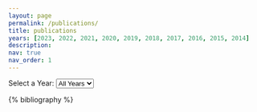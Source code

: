 ```yaml
---
layout: page
permalink: /publications/
title: publications
years: [2023, 2022, 2021, 2020, 2019, 2018, 2017, 2016, 2015, 2014]
description: 
nav: true
nav_order: 1
---
```


<div class="year-selector">
  <label for="yearSelect">Select a Year: </label>
  <select id="yearSelect" onchange="filterByYear()">
    <option value="all">All Years</option>
    <!-- JavaScript will populate years here -->
  </select>
</div>
<script>
  const minYear = 2010; // Adjust based on your data
  const maxYear = new Date().getFullYear(); // Current year
  const select = document.getElementById('yearSelect');
  for (let year = maxYear; year >= minYear; year--) {
    const option = document.createElement('option');
    option.value = option.textContent = year;
    select.appendChild(option);
  }
</script>

<script>
function filterByYear() {
  const selectedYear = document.getElementById('yearSelect').value;
  const entries = document.querySelectorAll('.row .col-sm-8');
  
  entries.forEach(entry => {
    const entryYear = entry.getAttribute('data-year');
    if (selectedYear === 'all' || entryYear === selectedYear) {
      entry.parentElement.style.display = '';
    } else {
      entry.parentElement.style.display = 'none';
    }
  });
}
</script>

<!-- _pages/publications.md -->
<div class="publications">

{% bibliography %}

</div>
